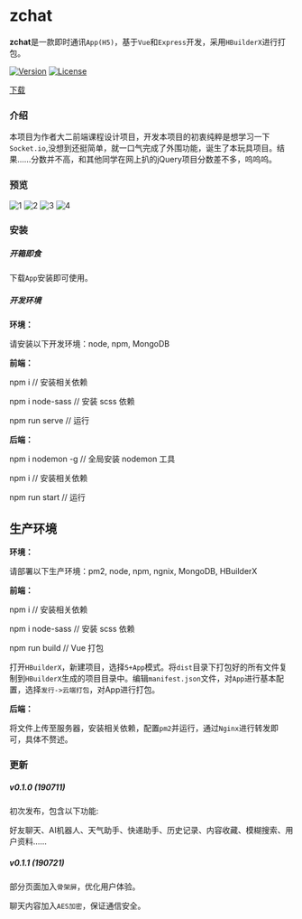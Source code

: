 # zchat

**zchat**是一款即时通讯`App(H5)`，基于`Vue`和`Express`开发，采用`HBuilderX`进行打包。

[![Version](https://img.shields.io/badge/Release-0.1.1-green.svg)](https://github.com/izhaoo/zchat)
[![License](https://img.shields.io/badge/License-MIT-red.svg)](https://mit-license.org/)

[下载](https://github.com/izhaoo/zchat/releases)

### 介绍

本项目为作者大二前端课程设计项目，开发本项目的初衷纯粹是想学习一下`Socket.io`,没想到还挺简单，就一口气完成了外围功能，诞生了本玩具项目。结果……分数并不高，和其他同学在网上扒的jQuery项目分数差不多，呜呜呜。

### 预览

![1](https://pic.izhaoo.com/20190711212545.jpg)
![2](https://pic.izhaoo.com/20190711212544.jpg)
![3](https://pic.izhaoo.com/20190711212546.jpg)
![4](https://pic.izhaoo.com/20190711212549.jpg)

### 安装

##### 开箱即食

下载`App`安装即可使用。

##### 开发环境

**环境：**

请安装以下开发环境：node, npm, MongoDB

**前端：**

npm i    // 安装相关依赖

npm i node-sass    // 安装 scss 依赖

npm run serve    // 运行

**后端：**

npm i nodemon -g    // 全局安装 nodemon 工具

npm i    // 安装相关依赖

npm run start    // 运行

## 生产环境

**环境：**

请部署以下生产环境：pm2, node, npm, ngnix, MongoDB, HBuilderX

**前端：**

npm i    // 安装相关依赖

npm i node-sass    // 安装 scss 依赖

npm run build    // Vue 打包

打开`HBuilderX`，新建项目，选择`5+App`模式。将`dist`目录下打包好的所有文件复制到`HBuilderX`生成的项目目录中。编辑`manifest.json`文件，对`App`进行基本配置，选择`发行->云端打包`，对App进行打包。

**后端：**

将文件上传至服务器，安装相关依赖，配置`pm2`并运行，通过`Nginx`进行转发即可，具体不赘述。

### 更新

##### v0.1.0 (190711)

初次发布，包含以下功能:

好友聊天、AI机器人、天气助手、快递助手、历史记录、内容收藏、模糊搜索、用户资料……

##### v0.1.1 (190721)

部分页面加入`骨架屏`，优化用户体验。

聊天内容加入`AES加密`，保证通信安全。
